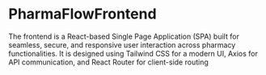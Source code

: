 # PharmaFlowFrontend
The frontend is a React-based Single Page Application (SPA) built for seamless, secure, and responsive user interaction across pharmacy functionalities. It is designed using Tailwind CSS for a modern UI, Axios for API communication, and React Router for client-side routing
